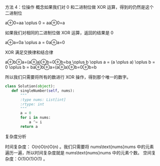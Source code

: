 方法 4：位操作
概念如果我们对 0 和二进制位做 XOR 运算，得到的仍然是这个二进制位

a⊕0=aa \oplus 0 = aa⊕0=a


如果我们对相同的二进制位做 XOR 运算，返回的结果是 0

a⊕a=0a \oplus a = 0a⊕a=0


XOR 满足交换律和结合律

a⊕b⊕a=(a⊕a)⊕b=0⊕b=ba \oplus b \oplus a = (a \oplus a) \oplus b = 0 \oplus b = ba⊕b⊕a=(a⊕a)⊕b=0⊕b=b

所以我们只需要将所有的数进行 XOR 操作，得到那个唯一的数字。
 ```Python
class Solution(object):
    def singleNumber(self, nums):
        """
        :type nums: List[int]
        :rtype: int
        """
        a = 0
        for i in nums:
            a ^= i
        return a
```
复杂度分析

时间复杂度： O(n)O(n)O(n) 。我们只需要将 nums\text{nums}nums 中的元素遍历一遍，所以时间复杂度就是 nums\text{nums}nums 中的元素个数。
空间复杂度：O(1)O(1)O(1) 。

